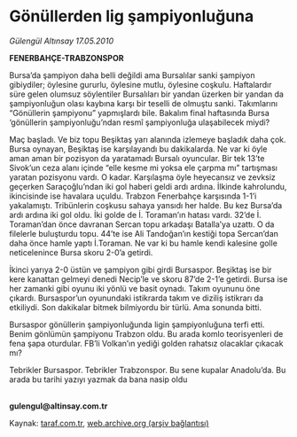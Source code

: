 # Gönüllerden lig şampiyonluğuna

*Gülengül Altınsay 17.05.2010*

<div class="yazi"><p><b>FENERBAHÇE-TRABZONSPOR</b></p>
<p>Bursa’da şampiyon daha belli değildi ama Bursalılar sanki şampiyon gibiydiler; öylesine gururlu, öylesine mutlu, öylesine coşkulu. Haftalardır süre gelen olumsuz söylentiler Bursalıları bir yandan üzerken bir yandan da şampiyonluğun olası kaybına karşı bir teselli de olmuştu sanki. Takımlarını “Gönüllerin şampiyonu” yapmışlardı bile. Bakalım final haftasında Bursa ‘gönüllerin şampiyonluğu’ndan resmî şampiyonluğa ulaşabilecek miydi? </p>
<p>Maç başladı. Ve biz topu Beşiktaş yarı alanında izlemeye başladık daha çok. Bursa oynayan, Beşiktaş ise karşılayandı bu dakikalarda. Ne var ki öyle aman aman bir pozisyon da yaratamadı Bursalı oyuncular. Bir tek 13’te Sivok’un ceza alanı içinde “elle kesme mi yoksa ele çarpma mı” tartışması yaratan pozisyonu vardı. O kadar. Karşılaşma öyle heyecansız ve zevksiz geçerken Saraçoğlu’ndan iki gol haberi geldi ardı ardına. İlkinde kahrolundu, ikincisinde ise havalara uçuldu. Trabzon Fenerbahçe karşısında 1-1’i yakalamıştı. Tribünlerin coşkusu sahaya yansıdı her halde. Bu kez Bursa’da ardı ardına iki gol oldu. İki golde de İ. Toraman’ın hatası vardı. 32’de İ. Toraman’dan önce davranan Sercan topu arkadaşı Batalla’ya uzattı. O da filelerle buluşturdu topu. 44’te ise Ali Tandoğan’ın kestiği topa Sercan’dan daha önce hamle yaptı İ.Toraman. Ne var ki bu hamle kendi kalesine golle neticelenince Bursa skoru 2-0’a getirdi.</p>
<p>İkinci yarıya 2-0 üstün ve şampiyon gibi girdi Bursaspor. Beşiktaş ise bir kere kanattan gelmeyi denedi Necip’le ve skoru 87’de 2-1’e getirdi. Bursa ise her zamanki gibi oyunu iki yönlü ve basit oynadı. Takım oyununu öne çıkardı. Bursaspor’un oyunundaki istikrarda takım ve diziliş istikrarı da etkiliydi. Son dakikalar bitmek bilmiyordu bir türlü. Ama sonunda bitti.</p>
<p>Bursaspor gönüllerin şampiyonluğunda ligin şampiyonluğuna terfi etti. Benim gönlümün şampiyonu Trabzon oldu. Bu arada komlo teorisyenleri de fena şapa oturdular. FB’li Volkan’ın yediği golden rahatsız olacaklar çıkacak mı?</p>
<p>Tebrikler Bursaspor. Tebrikler Trabzonspor. Bu sene kupalar Anadolu’da. Bu arada bu tarihi yazıyı yazmak da bana nasip oldu </p>
<p><b><br/>gulengul@altinsay.com.tr</b></p></div>

Kaynak: [taraf.com.tr](http://www.taraf.com.tr:80/gulengul-altinsay/makale-gonullerden-lig-sampiyonluguna.htm), [web.archive.org (arşiv bağlantısı)](http://web.archive.org/web/20100519120454/http://www.taraf.com.tr:80/gulengul-altinsay/makale-gonullerden-lig-sampiyonluguna.htm)

